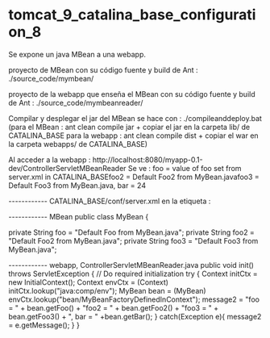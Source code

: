 # tomcat_9_catalina_base_configuration_8

Se expone un java MBean a una webapp.

proyecto de MBean con su código fuente y build de Ant : ./source_code/mymbean/

proyecto de la webapp que enseña el MBean con su código fuente y build de Ant : ./source_code/mymbeanreader/

Compilar y desplegar el jar del MBean se hace con : ./compileanddeploy.bat
(para el MBean :  ant clean compile jar + copiar el jar en la carpeta lib/ de CATALINA_BASE
para la webapp : ant clean compile dist  + copiar el war en la carpeta webapps/ de CATALINA_BASE)

Al acceder a la webapp : http://localhost:8080/myapp-0.1-dev/ControllerServletMBeanReader
Se ve : foo = value of foo set from server.xml in CATALINA_BASEfoo2 = Default Foo2 from MyBean.javafoo3 = Default Foo3 from MyBean.java, bar = 24

------------ CATALINA_BASE/conf/server.xml
en la etiqueta <GlobalNamingResources> :
	<Resource name="bean/MyBeanFactory" auth="Container"
		type="com.mycompany.packageofmybean.MyBean"
		factory="org.apache.naming.factory.BeanFactory"
		bar="24" foo="value of foo set from server.xml in CATALINA_BASE"/>


------------ MBean
public class MyBean {

  private String foo = "Default Foo from MyBean.java";
  private String foo2 = "Default Foo2 from MyBean.java";
  private String foo3 = "Default Foo3 from MyBean.java";

------------ webapp, ControllerServletMBeanReader.java
public void init() throws ServletException {
	// Do required initialization
	try {
		Context initCtx = new InitialContext();
		Context envCtx = (Context) initCtx.lookup("java:comp/env");
		MyBean bean = (MyBean) envCtx.lookup("bean/MyBeanFactoryDefinedInContext");
		message2 = "foo = " + bean.getFoo() + "foo2 = " + bean.getFoo2() + "foo3 = " + bean.getFoo3() + ", bar = " +bean.getBar();
	} catch(Exception e){
		message2 = e.getMessage();
	}
}

